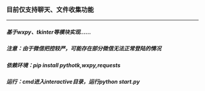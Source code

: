 ### 目前仅支持聊天、文件收集功能
*******************
##### 基于wxpy、tkinter等模块实现......

##### 注意：由于微信把控较严，可能存在部分微信无法正常登陆的情况

##### 依赖环境：pip install pythotk,wxpy,requests

##### 运行：cmd进入interactive目录，运行python start.py
